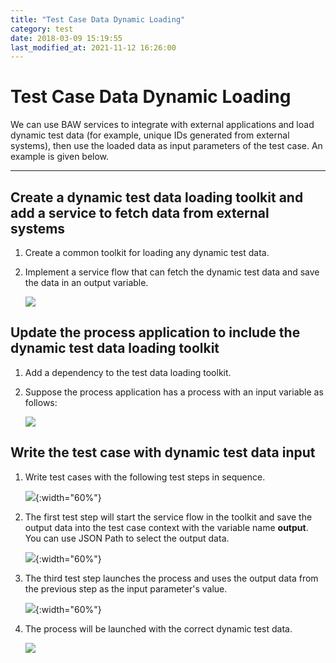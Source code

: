 ```yaml
---
title: "Test Case Data Dynamic Loading"
category: test
date: 2018-03-09 15:19:55
last_modified_at: 2021-11-12 16:26:00
---
```


# Test Case Data Dynamic Loading

We can use BAW services to integrate with external applications and load dynamic test data (for example, unique IDs generated from external systems), then use the loaded data as input parameters of the test case. An example is given below.

***   

## Create a dynamic test data loading toolkit and add a service to fetch data from external systems

  1. Create a common toolkit for loading any dynamic test data.
  
  2. Implement a service flow that can fetch the dynamic test data and save the data in an output variable. 

     ![][toolkit_service_flow] 

## Update the process application to include the dynamic test data loading toolkit 

  1. Add a dependency to the test data loading toolkit.
 
  2. Suppose the process application has a process with an input variable as follows:
    
     ![][processapp_process]
  
  
## Write the test case with dynamic test data input

  1. Write test cases with the following test steps in sequence.  
  
     ![][testcase_steps]{:width="60%"}
  
  2. The first test step will start the service flow in the toolkit and save the output data into the test case context with the variable name **output**. You can use JSON Path to select the output data.
  
     ![][testcase_get_testdata]{:width="60%"}
  
  3. The third test step launches the process and uses the output data from the previous step as the input parameter's value.

     ![][testcase_use_testdata]{:width="60%"}   


  4. The process will be launched with the correct dynamic test data.

     ![][testcase_process_inspector]
  


    
[toolkit_service_flow]: ../images/test/toolkit_service_flow.png
[processapp_process]: ../images/test/processapp_process.png    
[testcase_steps]: ../images/test/testcase_steps.png   
[testcase_get_testdata]: ../images/test/testcase_get_testdata.png
[testcase_use_testdata]: ../images/test/testcase_use_testdata.png
[testcase_process_inspector]: ../images/test/testcase_process_inspector.png